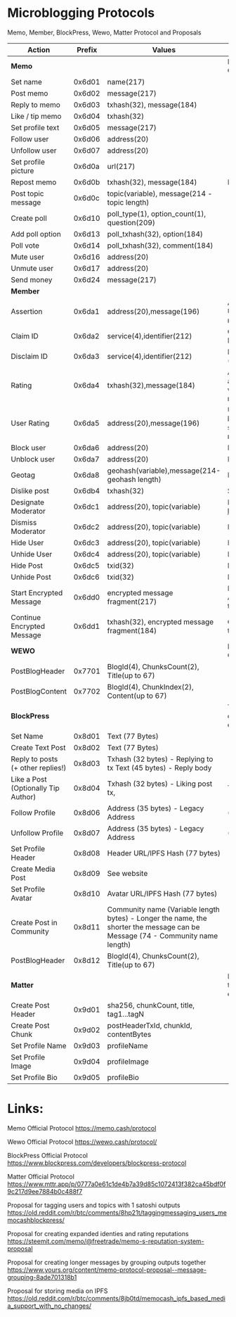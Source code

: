 # Microblogging Protocols
Memo, Member, BlockPress, Wewo, Matter Protocol and Proposals


|Action|Prefix|Values|Notes
|------|------|------|-----
|**Memo**||| Protocol uses P2PKH addresses. Actions are saved using OP_RETURN. Message data is UTF-8 encoded
|Set name 	|0x6d01 	|name(217)
|Post memo 	|0x6d02 	|message(217)
|Reply to memo 	|0x6d03 	|txhash(32), message(184)
|Like / tip memo 	|0x6d04 	|txhash(32)
|Set profile text 	|0x6d05 	|message(217)
|Follow user 	|0x6d06 	|address(20)
|Unfollow user 	|0x6d07 	|address(20)
|Set profile picture 	|0x6d0a 	|url(217) 	 	
|Repost memo 	|0x6d0b 	|txhash(32), message(184) 	|Planned 	
|Post topic message 	|0x6d0c 	|topic(variable), message(214 - topic length)
|Create poll 	|0x6d10 	|poll_type(1), option_count(1), question(209) 	
|Add poll option 	|0x6d13 	|poll_txhash(32), option(184) 	
|Poll vote 	|0x6d14 	|poll_txhash(32), comment(184)
|Mute user 	|0x6d16 	|address(20)
|Unmute user 	|0x6d17 	|address(20)
|Send money 	|0x6d24 	|message(217)
|**Member**|
|Assertion|0x6da1|address(20),message(196)|An Assertion says something about a Memo user - let's say 'Is Unbiased' might be a good assertion for a journalist. Users can make assertions about themselves or other users. (Planned)
|Claim ID|0x6da2|service(4),identifier(212)|Claim ID allows a user to claim other profiles, like Twitter, Facebook etc as part of their identity. (Planned)
|Disclaim ID|0x6da3|service(4),identifier(212)|Disclaim ID allows a user to remove profiles from their identity. (Planned)
|Rating|0x6da4|txhash(32),message(184)|A Rating allows a user to give a score of between 1 and 255 to an assertion, or a ID Claim, (or any memo transaction), together with an optional message for feedback. A 0 rating indicates  no rating (used for retraction of previous rating)  (Planned)
|User Rating|0x6da5|address(20),message(196)|User Rating allows a user to give another user an overall rating between 1 and 255. This might record a view on a user's overall suitability to participate. A 0 rating indicates no rating (used for retraction of previous rating) | Implemented on Member
|Block user 	|0x6da6 	|address(20) | Implemented on Member
|Unblock user 	|0x6da7 	|address(20) | Implemented on Member
|Geotag|0x6da8|geohash(variable),message(214-geohash length) |  Implemented on Member. https://en.wikipedia.org/wiki/Geohash
|Dislike post 	|0x6db4 	|txhash(32) | Similar to Reddit Downvote Implemented on Member
|Designate Moderator	|0x6dc1	|address(20), topic(variable) |  Implemented. https://github.com/memberapp/memberapp.github.io/issues/134
|Dismiss Moderator	|0x6dc2	|address(20), topic(variable) | Implemented. See link above
|Hide User	|0x6dc3	|address(20), topic(variable) | Implemented. See link above
|Unhide User	|0x6dc4	|address(20), topic(variable) | Implemented. See link above
|Hide Post	|0x6dc5	|txid(32) | Implemented. See link above
|Unhide Post	|0x6dc6	|txid(32) | Implemented. See link above
|Start Encrypted Message 	|0x6dd0 	|encrypted message fragment(217) |Implemented. Start a new message, encrypted with public key. An additional stamp output should be included in the transaction to indicate the recipient.
|Continue Encrypted Message 	|0x6dd1 	|txhash(32), encrypted message fragment(184)|Continue the encrypted message from the previously referenced transaction
|**WEWO**|||Protocol uses P2PKH addresses. Actions are saved using OP_RETURN.
|PostBlogHeader|0x7701|BlogId(4), ChunksCount(2), Title(up to 67)
|PostBlogContent|0x7702|BlogId(4), ChunkIndex(2), Content(up to 67)
|**BlockPress**|||The Protocol uses P2PKH addresses and all actions are stored on-chain with OP_RETURN and data in payloads are UTF-8 encoded. 
|Set Name 	|0x8d01 	|Text (77 Bytes)
|Create Text Post 	|0x8d02 	|Text (77 Bytes)
|Reply to posts (+ other replies!) 	|0x8d03 	|Txhash (32 bytes) - Replying to tx Text (45 bytes) - Reply body
|Like a Post (Optionally Tip Author) 	|0x8d04 	|Txhash (32 bytes) - Liking post tx, |Text (45 bytes) - Not used/ Reserved
|Follow Profile 	|0x8d06 	|Address (35 bytes) - Legacy Address |(Coming soon: RIPEMD160 of pubkey)
|Unfollow Profile 	|0x8d07 	|Address (35 bytes) - Legacy Address |(Coming soon: RIPEMD160 of pubkey)
|Set Profile Header 	|0x8d08 	|Header URL/IPFS Hash (77 bytes)
|Create Media Post 	|0x8d09| See website
|Set Profile Avatar 	|0x8d10 	|Avatar URL/IPFS Hash (77 bytes)
|Create Post in Community 	|0x8d11 	|Community name (Variable length bytes) - Longer the name, the shorter the message can be Message (74 - Community name length)
|PostBlogHeader|0x8d12|BlogId(4), ChunksCount(2), Title(up to 67)
|**Matter**|||P2PKH Bitcoin Cash addresses and actions are stored in transactions with OP_RETURN. All string payloads are UTF8 encoded.
Create Post Header | 0x9d01 | sha256, chunkCount, title, tag1...tagN
Create Post Chunk | 0x9d02 | postHeaderTxId, chunkId, contentBytes
Set Profile Name | 0x9d03 | profileName
Set Profile Image | 0x9d04 | profileImage
Set Profile Bio | 0x9d05 | profileBio

# Links:

Memo Official Protocol
<https://memo.cash/protocol>

Wewo Official Protocol
<https://wewo.cash/protocol/>

BlockPress Official Protocol
<https://www.blockpress.com/developers/blockpress-protocol>

Matter Official Protocol
<https://www.mttr.app/p/0777a0e61c1de4b7a39d85c1072413f382ca45bdf0f9c217d9ee7884b0c488f7>

Proposal for tagging users and topics with 1 satoshi outputs
<https://old.reddit.com/r/btc/comments/8hp21t/taggingmessaging_users_memocashblockpress/>

Proposal for creating expanded identies and rating reputations 
<https://steemit.com/memo/@freetrade/memo-s-reputation-system-proposal>

Proposal for creating longer messages by grouping outputs together
<https://www.yours.org/content/memo-protocol-proposal--message-grouping-8ade701318b1>

Proposal for storing media on IPFS
https://old.reddit.com/r/btc/comments/8jb0td/memocash_ipfs_based_media_support_with_no_changes/

